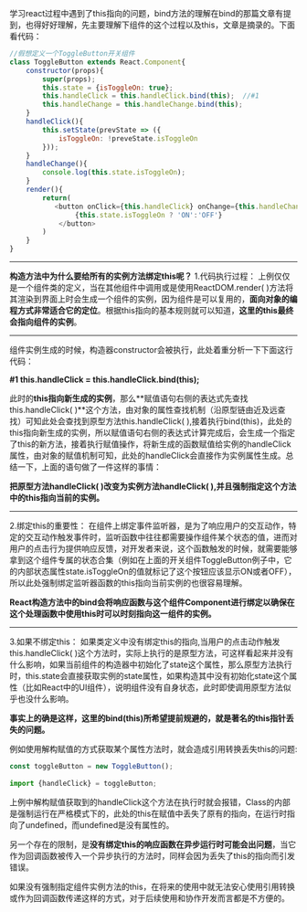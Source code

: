 学习react过程中遇到了this指向的问题，bind方法的理解在bind的那篇文章有提到，也得好好理解，先主要理解下组件的这个过程以及this，文章是摘录的。下面看代码：
```javascript
//假想定义一个ToggleButton开关组件
class ToggleButton extends React.Component{
    constructor(props){
        super(props);
        this.state = {isToggleOn: true};
        this.handleClick = this.handleClick.bind(this);  //#1
        this.handleChange = this.handleChange.bind(this);
    }
    handleClick(){
        this.setState(prevState => ({
            isToggleOn: !preveState.isToggleOn
        }));
    }
    handleChange(){
        console.log(this.state.isToggleOn);
    }
    render(){
        return(
           <button onClick={this.handleClick} onChange={this.handleChange}>
                {this.state.isToggleOn ? 'ON':'OFF'}
            </button>
        )
    }
}
```
***
**构造方法中为什么要给所有的实例方法绑定this呢？**
1.代码执行过程：
上例仅仅是一个组件类的定义，当在其他组件中调用或是使用ReactDOM.render( )方法将其渲染到界面上时会生成一个组件的实例，因为组件是可以复用的，**面向对象的编程方式非常适合它的定位**。根据this指向的基本规则就可以知道，**这里的this最终会指向组件的实例**。
***
组件实例生成的时候，构造器constructor会被执行，此处着重分析一下下面这行代码：

**#1 this.handleClick = this.handleClick.bind(this);**

此时的**this指向新生成的实例**，那么**赋值语句右侧的表达式先查找this.handleClick( )**这个方法，由对象的属性查找机制（沿原型链由近及远查找）可知此处会查找到原型方法this.handleClick( ),接着执行bind(this)，此处的this指向新生成的实例，所以赋值语句右侧的表达式计算完成后，会生成一个指定了this的新方法，接着执行赋值操作，将新生成的函数赋值给实例的handleClick属性，由对象的赋值机制可知，此处的handleClick会直接作为实例属性生成。总结一下，上面的语句做了一件这样的事情：

**把原型方法handleClick( )改变为实例方法handleClick( ),并且强制指定这个方法中的this指向当前的实例。**
***
2.绑定this的重要性：
在组件上绑定事件监听器，是为了响应用户的交互动作，特定的交互动作触发事件时，监听函数中往往都需要操作组件某个状态的值，进而对用户的点击行为提供响应反馈，对开发者来说，这个函数触发的时候，就需要能够拿到这个组件专属的状态合集（例如在上面的开关组件ToggleButton例子中，它的内部状态属性state.isToggleOn的值就标记了这个按钮应该显示ON或者OFF），所以此处强制绑定监听器函数的this指向当前实例的也很容易理解。

**React构造方法中的bind会将响应函数与这个组件Component进行绑定以确保在这个处理函数中使用this时可以时刻指向这一组件的实例。**

***
3.如果不绑定this：
如果类定义中没有绑定this的指向,当用户的点击动作触发this.handleClick( )这个方法时，实际上执行的是原型方法，可这样看起来并没有什么影响，如果当前组件的构造器中初始化了state这个属性，那么原型方法执行时，this.state会直接获取实例的state属性，如果构造其中没有初始化state这个属性（比如React中的UI组件），说明组件没有自身状态，此时即使调用原型方法似乎也没什么影响。

**事实上的确是这样，这里的bind(this)所希望提前规避的，就是著名的this指针丢失的问题。**

例如使用解构赋值的方式获取某个属性方法时，就会造成引用转换丢失this的问题:

```javascript
const toggleButton = new ToggleButton();
 
import {handleClick} = toggleButton;
```
上例中解构赋值获取到的handleClick这个方法在执行时就会报错，Class的内部是强制运行在严格模式下的，此处的this在赋值中丢失了原有的指向，在运行时指向了undefined，而undefined是没有属性的。

另一个存在的限制，是**没有绑定this的响应函数在异步运行时可能会出问题**，当它作为回调函数被传入一个异步执行的方法时，同样会因为丢失了this的指向而引发错误。

如果没有强制指定组件实例方法的this，在将来的使用中就无法安心使用引用转换或作为回调函数传递这样的方式，对于后续使用和协作开发而言都是不方便的。


